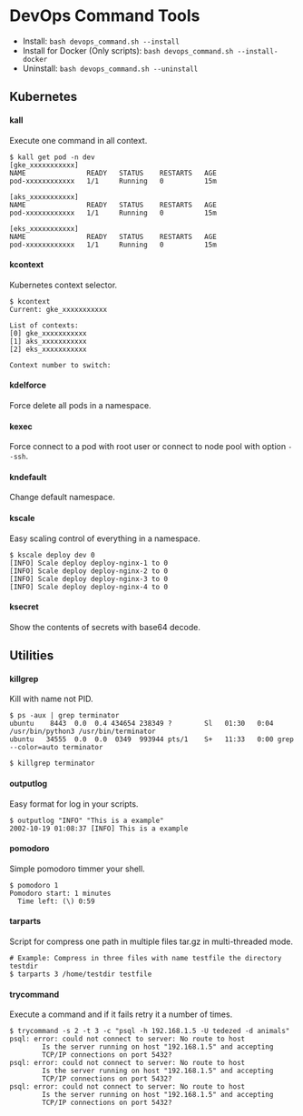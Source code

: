 # DevOps Command Tools

- Install: `bash devops_command.sh --install`
- Install for Docker (Only scripts): `bash devops_command.sh --install-docker`
- Uninstall: `bash devops_command.sh --uninstall`

## Kubernetes

#### kall

Execute one command in all context.

```
$ kall get pod -n dev 
[gke_xxxxxxxxxxx]
NAME               READY   STATUS    RESTARTS   AGE
pod-xxxxxxxxxxxx   1/1     Running   0          15m

[aks_xxxxxxxxxxx]
NAME               READY   STATUS    RESTARTS   AGE
pod-xxxxxxxxxxxx   1/1     Running   0          15m

[eks_xxxxxxxxxxx]
NAME               READY   STATUS    RESTARTS   AGE
pod-xxxxxxxxxxxx   1/1     Running   0          15m
```

#### kcontext

Kubernetes context selector.

```
$ kcontext 
Current: gke_xxxxxxxxxxx

List of contexts:
[0] gke_xxxxxxxxxxx
[1] aks_xxxxxxxxxxx
[2] eks_xxxxxxxxxxx

Context number to switch: 
```

#### kdelforce

Force delete all pods in a namespace.

#### kexec

Force connect to a pod with root user or connect to node pool with option `--ssh`.

#### kndefault

Change default namespace.

#### kscale

Easy scaling control of everything in a namespace.
```
$ kscale deploy dev 0
[INFO] Scale deploy deploy-nginx-1 to 0
[INFO] Scale deploy deploy-nginx-2 to 0
[INFO] Scale deploy deploy-nginx-3 to 0
[INFO] Scale deploy deploy-nginx-4 to 0
```

#### ksecret

Show the contents of secrets with base64 decode.

## Utilities

#### killgrep

Kill with name not PID.

```
$ ps -aux | grep terminator
ubuntu    8443  0.0  0.4 434654 238349 ?        Sl   01:30   0:04 /usr/bin/python3 /usr/bin/terminator
ubuntu   34555  0.0  0.0  0349  993944 pts/1    S+   11:33   0:00 grep --color=auto terminator

$ killgrep terminator
```

#### outputlog

Easy format for log in your scripts.

```
$ outputlog "INFO" "This is a example"
2002-10-19 01:08:37 [INFO] This is a example
```

#### pomodoro

Simple pomodoro timmer your shell.

```
$ pomodoro 1
Pomodoro start: 1 minutes
  Time left: (\) 0:59
```

#### tarparts

Script for compress one path in multiple files tar.gz in multi-threaded mode.

```
# Example: Compress in three files with name testfile the directory testdir
$ tarparts 3 /home/testdir testfile
```

#### trycommand

Execute a command and if it fails retry it a number of times.

```
$ trycommand -s 2 -t 3 -c "psql -h 192.168.1.5 -U tedezed -d animals"
psql: error: could not connect to server: No route to host
        Is the server running on host "192.168.1.5" and accepting
        TCP/IP connections on port 5432?
psql: error: could not connect to server: No route to host
        Is the server running on host "192.168.1.5" and accepting
        TCP/IP connections on port 5432?
psql: error: could not connect to server: No route to host
        Is the server running on host "192.168.1.5" and accepting
        TCP/IP connections on port 5432?
```